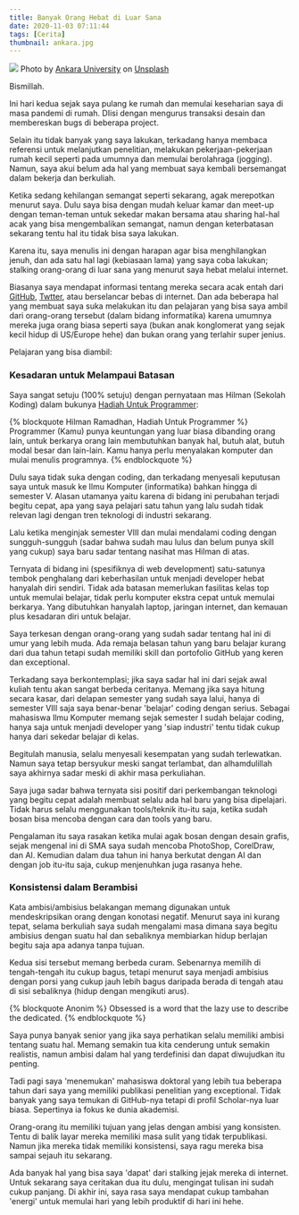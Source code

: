 ```yaml
---
title: Banyak Orang Hebat di Luar Sana
date: 2020-11-03 07:11:44
tags: [Cerita]
thumbnail: ankara.jpg
---
```

![](ankara.jpg)
<span>Photo by <a href="https://unsplash.com/@ankarauni?utm_source=unsplash&amp;utm_medium=referral&amp;utm_content=creditCopyText">Ankara University</a> on <a href="https://unsplash.com/s/photos/university?utm_source=unsplash&amp;utm_medium=referral&amp;utm_content=creditCopyText">Unsplash</a></span>

Bismillah.

Ini hari kedua sejak saya pulang ke rumah dan memulai keseharian saya di masa pandemi di rumah. DIisi dengan mengurus transaksi desain dan membereskan bugs di beberapa project.

Selain itu tidak banyak yang saya lakukan, terkadang hanya membaca referensi untuk melanjutkan penelitian, melakukan pekerjaan-pekerjaan rumah kecil seperti pada umumnya dan memulai berolahraga (jogging). Namun, saya akui belum ada hal yang membuat saya kembali bersemangat dalam bekerja dan berkuliah.

Ketika sedang kehilangan semangat seperti sekarang, agak merepotkan menurut saya. Dulu saya bisa dengan mudah keluar kamar dan meet-up dengan teman-teman untuk sekedar makan bersama atau sharing hal-hal acak yang bisa mengembalikan semangat, namun dengan keterbatasan sekarang tentu hal itu tidak bisa saya lakukan.

Karena itu, saya menulis ini dengan harapan agar bisa menghilangkan jenuh, dan ada satu hal lagi (kebiasaan lama) yang saya coba lakukan; stalking orang-orang di luar sana yang menurut saya hebat melalui internet.

Biasanya saya mendapat informasi tentang mereka secara acak entah dari [GitHub](https://github.com/), [Twtter](https://twitter.com/), atau berselancar bebas di internet. Dan ada beberapa hal yang membuat saya suka melakukan itu dan pelajaran yang bisa saya ambil dari orang-orang tersebut (dalam bidang informatika) karena umumnya mereka juga orang biasa seperti saya (bukan anak konglomerat yang sejak kecil hidup di US/Europe hehe) dan bukan orang yang terlahir super jenius.

Pelajaran yang bisa diambil:

### Kesadaran untuk Melampaui Batasan
Saya sangat setuju (100% setuju) dengan pernyataan mas Hilman (Sekolah Koding) dalam bukunya [Hadiah Untuk Programmer](https://sekolahkoding.com/buku/hadiah-untuk-programmer):

{% blockquote Hilman Ramadhan, Hadiah Untuk Programmer %}
Programmer (Kamu) punya keuntungan yang luar biasa dibanding orang lain, untuk berkarya orang lain membutuhkan banyak hal, butuh alat, butuh modal besar dan lain-lain. Kamu hanya perlu menyalakan komputer dan mulai menulis programnya.
{% endblockquote %}

Dulu saya tidak suka dengan coding, dan terkadang menyesali keputusan saya untuk masuk ke Ilmu Komputer (informatika) bahkan hingga di semester V. Alasan utamanya yaitu karena di bidang ini perubahan terjadi begitu cepat, apa yang saya pelajari satu tahun yang lalu sudah tidak relevan lagi dengan tren teknologi di industri sekarang.

Lalu ketika menginjak semester VIII dan mulai mendalami coding dengan sungguh-sungguh (sadar bahwa sudah mau lulus dan belum punya skill yang cukup) saya baru sadar tentang nasihat mas Hilman di atas.

Ternyata di bidang ini (spesifiknya di web development) satu-satunya tembok penghalang dari keberhasilan untuk menjadi developer hebat hanyalah diri sendiri. Tidak ada batasan memerlukan fasilitas kelas top untuk memulai belajar, tidak perlu komputer ekstra cepat untuk memulai berkarya. Yang dibutuhkan hanyalah laptop, jaringan internet, dan kemauan plus kesadaran diri untuk belajar.

Saya terkesan dengan orang-orang yang sudah sadar tentang hal ini di umur yang lebih muda. Ada remaja belasan tahun yang baru belajar kurang dari dua tahun tetapi sudah memiliki skill dan portofolio GitHub yang keren dan exceptional.

Terkadang saya berkontemplasi; jika saya sadar hal ini dari sejak awal kuliah tentu akan sangat berbeda ceritanya. Memang jika saya hitung secara kasar, dari delapan semester yang sudah saya lalui, hanya di semester VIII saja saya benar-benar 'belajar' coding dengan serius. Sebagai mahasiswa Ilmu Komputer memang sejak semester I sudah belajar coding, hanya saja untuk menjadi developer yang 'siap industri' tentu tidak cukup hanya dari sekedar belajar di kelas.

Begitulah manusia, selalu menyesali kesempatan yang sudah terlewatkan. Namun saya tetap bersyukur meski sangat terlambat, dan alhamdulillah saya akhirnya sadar meski di akhir masa perkuliahan.

Saya juga sadar bahwa ternyata sisi positif dari perkembangan teknologi yang begitu cepat adalah membuat selalu ada hal baru yang bisa dipelajari. Tidak harus selalu menggunakan tools/teknik itu-itu saja, ketika sudah bosan bisa mencoba dengan cara dan tools yang baru.

Pengalaman itu saya rasakan ketika mulai agak bosan dengan desain grafis, sejak mengenal ini di SMA saya sudah mencoba PhotoShop, CorelDraw, dan AI. Kemudian dalam dua tahun ini hanya berkutat dengan AI dan dengan job itu-itu saja, cukup menjenuhkan juga rasanya hehe.

### Konsistensi dalam Berambisi
Kata ambisi/ambisius belakangan memang digunakan untuk mendeskripsikan orang dengan konotasi negatif. Menurut saya ini kurang tepat, selama berkuliah saya sudah mengalami masa dimana saya begitu ambisius dengan suatu hal dan sebaliknya membiarkan hidup berlajan begitu saja apa adanya tanpa tujuan.

Kedua sisi tersebut memang berbeda curam. Sebenarnya memilih di tengah-tengah itu cukup bagus, tetapi menurut saya menjadi ambisius dengan porsi yang cukup jauh lebih bagus daripada berada di tengah atau di sisi sebaliknya (hidup dengan mengikuti arus).

{% blockquote Anonim %}
Obsessed is a word that the lazy use to describe the dedicated.
{% endblockquote %}

Saya punya banyak senior yang jika saya perhatikan selalu memiliki ambisi tentang suatu hal. Memang semakin tua kita cenderung untuk semakin realistis, namun ambisi dalam hal yang terdefinisi dan dapat diwujudkan itu penting.

Tadi pagi saya 'menemukan' mahasiswa doktoral yang lebih tua beberapa tahun dari saya yang memiliki publikasi penelitian yang exceptional. Tidak banyak yang saya temukan di GitHub-nya tetapi di profil Scholar-nya luar biasa. Sepertinya ia fokus ke dunia akademisi.

Orang-orang itu memiliki tujuan yang jelas dengan ambisi yang konsisten. Tentu di balik layar mereka memiliki masa sulit yang tidak terpublikasi. Namun jika mereka tidak memiliki konsistensi, saya ragu mereka bisa sampai sejauh itu sekarang.

Ada banyak hal yang bisa saya 'dapat' dari stalking jejak mereka di internet. Untuk sekarang saya ceritakan dua itu dulu, mengingat tulisan ini sudah cukup panjang. Di akhir ini, saya rasa saya mendapat cukup tambahan 'energi' untuk memulai hari yang lebih produktif di hari ini hehe.

